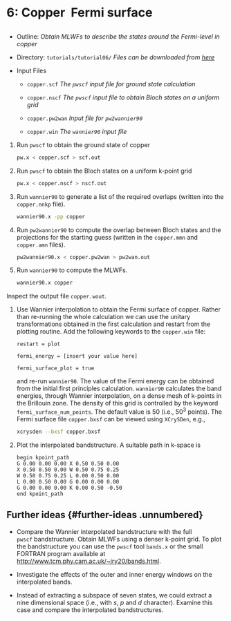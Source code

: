 # 6: Copper &#151; Fermi surface

- Outline: *Obtain MLWFs to describe the states around the Fermi-level
    in copper*

- Directory: `tutorials/tutorial06/` *Files can be downloaded from
    [here](https://github.com/wannier-developers/wannier90/tree/develop/tutorials/tutorial06)*

- Input Files

    - `copper.scf` *The `pwscf` input file for ground
        state calculation*

    - `copper.nscf` *The `pwscf` input file to obtain
        Bloch states on a uniform grid*

    - `copper.pw2wan` *Input file for `pw2wannier90`*

    - `copper.win` *The `wannier90` input file*

1. Run `pwscf` to obtain the ground state of copper

    ```bash title="Terminal"
    pw.x < copper.scf > scf.out
    ```

2. Run `pwscf` to obtain the Bloch states on a uniform
    k-point grid

    ```bash title="Terminal"
    pw.x < copper.nscf > nscf.out
    ```

3. Run `wannier90` to generate a list of the required overlaps (written
    into the `copper.nnkp` file).

    ```bash title="Terminal"
    wannier90.x -pp copper
    ```

4. Run `pw2wannier90` to compute the overlap between Bloch states and
    the projections for the starting guess (written in the `copper.mmn`
    and `copper.amn` files).

    ```bash title="Terminal"
    pw2wannier90.x < copper.pw2wan > pw2wan.out
    ```

5. Run `wannier90` to compute the MLWFs.

    ```bash title="Terminal"
    wannier90.x copper
    ```

Inspect the output file `copper.wout`.

1. Use Wannier interpolation to obtain the Fermi surface of copper.
    Rather than re-running the whole calculation we can use the unitary
    transformations obtained in the first calculation and restart from
    the plotting routine. Add the following keywords to the
    `copper.win` file:

    ```vi title="Input file"
    restart = plot
    
    fermi_energy = [insert your value here]
    
    fermi_surface_plot = true
    ```

    and re-run `wannier90`. The value of the Fermi energy can be
    obtained from the initial first principles calculation.
    `wannier90` calculates the band energies, through Wannier
    interpolation, on a dense mesh of k-points in the Brillouin zone.
    The density of this grid is controlled by the keyword
    `fermi_surface_num_points`. The default value is 50 (i.e., 50$^3$
    points). The Fermi surface file `copper.bxsf` can be viewed using
    `XCrySDen`, e.g.,

    ```bash title="Terminal"
    xcrysden --bxsf copper.bxsf
    ```

2. Plot the interpolated bandstructure. A suitable path in k-space is

    ```vi title="Input file"
    begin kpoint_path
    G 0.00 0.00 0.00 X 0.50 0.50 0.00
    X 0.50 0.50 0.00 W 0.50 0.75 0.25
    W 0.50 0.75 0.25 L 0.00 0.50 0.00
    L 0.00 0.50 0.00 G 0.00 0.00 0.00
    G 0.00 0.00 0.00 K 0.00 0.50 -0.50
    end kpoint_path
    ```

## Further ideas {#further-ideas .unnumbered}

- Compare the Wannier interpolated bandstructure with the full
    `pwscf` bandstructure. Obtain MLWFs using a denser
    k-point grid. To plot the bandstructure you can use the
    `pwscf` tool `bands.x` or the small FORTRAN program
    available at <http://www.tcm.phy.cam.ac.uk/~jry20/bands.html>.

- Investigate the effects of the outer and inner energy windows on the
    interpolated bands.

- Instead of extracting a subspace of seven states, we could extract a
    nine dimensional space (i.e., with $s$, $p$ and $d$ character).
    Examine this case and compare the interpolated bandstructures.
